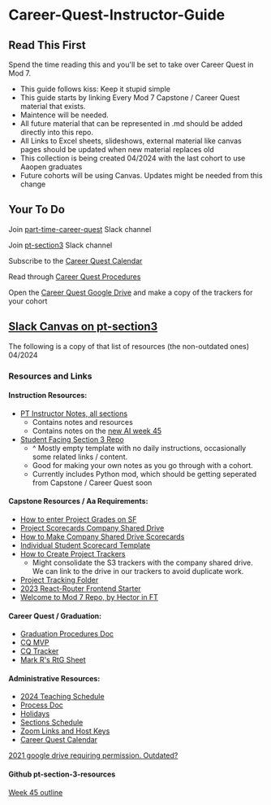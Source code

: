 # Career-Quest-Instructor-Guide

## Read This First

Spend the time reading this and you'll be set to take over Career Quest in Mod 7.

- This guide follows kiss: Keep it stupid simple
- This guide starts by linking Every Mod 7 Capstone / Career Quest material that exists.
- Maintence will be needed.
- All future material that can be represented in .md should be added directly into this repo.
- All Links to Excel sheets, slideshows, external material like canvas pages should be updated when new material replaces old
- This collection is being created 04/2024 with the last cohort to use Aaopen graduates
- Future cohorts will be using Canvas. Updates might be needed from this change

## Your To Do

Join [part-time-career-quest](https://app-academy-internal.slack.com/archives/C03TEF87M9B) Slack channel

Join [pt-section3](https://app-academy-internal.slack.com/archives/C05RRSRNEAH) Slack channel

Subscribe to the [Career Quest Calendar](https://calendar.google.com/calendar/u/0?cid=Y19xaWt0djFqa2RnM2xuNmJtb2NhNGlqcmVrNEBncm91cC5jYWxlbmRhci5nb29nbGUuY29t)

Read through [Career Quest Procedures](./CareerQuestProcedures.md)

Open the [Career Quest Google Drive](https://drive.google.com/drive/folders/1WIkgtkoD2oFASfIUgmkUDV16qGfafojw) and make a copy of the trackers for your cohort

## [Slack Canvas on pt-section3](https://app-academy-internal.slack.com/canvas/C05RRSRNEAH)

The following is a copy of that list of resources (the non-outdated ones) 04/2024

### Resources and Links

#### Instruction Resources:

* [PT Instructor Notes, all sections](https://github.com/appacademy/pt-instructor-notes)
    * Contains notes and resources
    * Contains notes on the [new AI week 45](https://github.com/appacademy/pt-instructor-notes/blob/main/3-section/45-week/structure.md)
* [Student Facing Section 3 Repo](https://github.com/appacademy/pt-section-3-resources)
    * ^ Mostly empty template with no daily instructions, occasionally some related links / content.
    * Good for making your own notes as you go through with a cohort.
    * Currently includes Python mod, which should be getting seperated from Capstone / Career Quest soon

#### Capstone Resources / Aa Requirements:

* [How to enter Project Grades on SF](https://docs.google.com/document/d/1O74_fH-92OZmfgv05EblcVxhm6sQUmYWi_FZ9PVBlZI/edit#bookmark=id.3v6779ydhllm)
* [Project Scorecards Company Shared Drive](https://drive.google.com/drive/folders/0ALij4h9A0dsxUk9PVA)
* [How to Make Company Shared Drive Scorecards](https://docs.google.com/document/d/1hK3NgCXFzKCpe9THmaWL7hVOpyK382VUEX3a08Zo8WI/edit)
* [Individual Student Scorecard Template](https://docs.google.com/spreadsheets/d/1MPR806PMfvqzdJzrzPdo8r-63U7wdA8DCK8snBg3DA8/edit#gid=1971733224)
* [How to Create Project Trackers](https://drive.google.com/file/d/1nquE2vuCHRTrGjBL-GXQO1OG40_msfKp/view)
    * Might consolidate the S3 trackers with the company shared drive. We can link to the drive in our trackers to avoid duplicate work.
* [Project Tracking Folder](https://drive.google.com/drive/folders/1i9fCBCkQukkz5gEkU0VpHEE-smKXyZrH)
* [2023 React-Router Frontend Starter](https://github.com/appacademy/modular-curriculum-practices/tree/master/FT15/practices/react-redux-authenticate-me)
* [Welcome to Mod 7 Repo, by Hector in FT](https://github.com/crespohector/welcome-to-mod-7)

#### Career Quest / Graduation:

* [Graduation Procedures Doc](https://docs.google.com/document/d/1tDIvouPc-88gpLWk5PRjwsKoxyHqoyiJS35fLBGiLkY/edit#heading=h.8u72pso2uw06)
* [CQ MVP](https://docs.google.com/document/d/1eElhjZQqazi92zh_NqZyQUb48qgruTz4mGXX2-A2IH8/edit?usp=sharing)
* [CQ Tracker](https://docs.google.com/spreadsheets/d/1xp7yyUtKLfNgcYbs_KN6hkTUhkx23JCnXC9FeR8Rcvk/edit?usp=sharing)
* [Mark R's RtG Sheet](https://docs.google.com/document/d/1GKxy4Sl5aRCkeSqMt12QzZ0pC3TcCwACm7k25fFRXqo/edit#heading=h.e9v578scxv05)

#### Administrative Resources:

* [2024 Teaching Schedule](https://docs.google.com/spreadsheets/d/1E1TUWXALQyzsKCmr7EGtkG5xo7daARZymQTSNSJh0Mk/edit#gid=1069372566)
* [Process Doc](https://docs.google.com/document/d/1EKXDzQoropF-LRnnA6OXsSJ_wUrHFelWyPcAHv3kSo4/edit)
* [Holidays](https://app-academy-internal.slack.com/files/U049D8X595Y/F059HP3SZ45/pt_holiday_dates__2023_.pdf?origin_team=T3BTYDL2V&origin_channel=C3CGFKEE7)
* [Sections Schedule](https://docs.google.com/spreadsheets/d/1xbeXrkcFAVc-zEvCWnZ6ZkLMJXKEPRZXA9_nStb2YZk/edit#gid=1454865711)
* [Zoom Links and Host Keys](https://docs.google.com/spreadsheets/d/1GzYhThPQVkpR94basjtvUuXWLsOVsEAyPFQ44l7Vg4k/edit#gid=0)
* [Career Quest Calendar](https://calendar.google.com/calendar/u/0/embed?src=c_qiktv1jkdg3ln6bmoca4ijrek4@group.calendar.google.com&ctz=America/New_York)

[2021 google drive requiring permission. Outdated?](https://drive.google.com/drive/folders/11o-61k7zP9i5s4kDULaClcJLMAemGab1?usp=sharing)

#### Github pt-section-3-resources

[Week 45 outline](https://github.com/appacademy/pt-instructor-notes/blob/main/3-section/45-week/structure.md)

